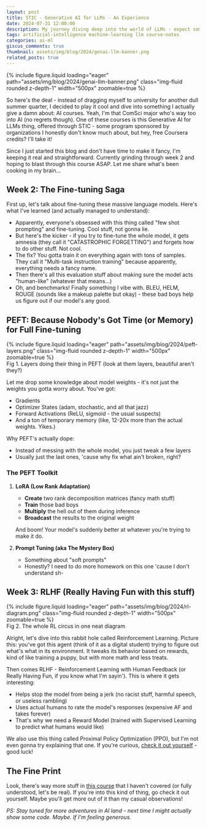 ```yaml
---
layout: post
title: STIC - Generative AI for LLMs - An Experience
date: 2024-07-31 12:00:00
description: My journey diving deep into the world of LLMs - expect some casual thoughts, honest reactions, and maybe a few curse words
tags: artificial-intelligence machine-learning llm course-notes
categories: ai-ml
giscus_comments: true
thumbnail: assets/img/blog/2024/genai-llm-banner.png
related_posts: true
---
```

<div class="row justify-content-center mt-3">
    <div class="col-lg-8 col-md-10 mx-auto text-center">
        {% include figure.liquid loading="eager" path="assets/img/blog/2024/genai-llm-banner.png" class="img-fluid rounded z-depth-1" width="500px" zoomable=true %}
    </div>
</div>

So here's the deal - instead of dragging myself to university for another dull summer quarter, I decided to play it cool and dive into something I actually give a damn about: AI courses. Yeah, I'm that ComSci major who's way too into AI (no regrets though). One of these courses is this Generative AI for LLMs thing, offered through STIC - some program sponsored by organizations I honestly don't know much about, but hey, free Coursera credits? I'll take it!

Since I just started this blog and don't have time to make it fancy, I'm keeping it real and straightforward. Currently grinding through week 2 and hoping to blast through this course ASAP. Let me share what's been cooking in my brain...

## Week 2: The Fine-tuning Saga

First up, let's talk about fine-tuning these massive language models. Here's what I've learned (and actually managed to understand):

- Apparently, everyone's obsessed with this thing called "few shot prompting" and fine-tuning. Cool stuff, not gonna lie.
- But here's the kicker - if you try to fine-tune the whole model, it gets amnesia (they call it "CATASTROPHIC FORGETTING") and forgets how to do other stuff. Not cool.
- The fix? You gotta train it on everything again with tons of samples. They call it "Multi-task instruction training" because apparently, everything needs a fancy name.
- Then there's all this evaluation stuff about making sure the model acts "human-like" (whatever that means...)
- Oh, and benchmarks! Finally something I vibe with. BLEU, HELM, ROUGE (sounds like a makeup palette but okay) - these bad boys help us figure out if our model's any good.

## PEFT: Because Nobody's Got Time (or Memory) for Full Fine-tuning


<div class="row justify-content-center mt-3">
    <div class="col-lg-8 col-md-10 mx-auto text-center">
        {% include figure.liquid loading="eager" path="assets/img/blog/2024/peft-layers.png" class="img-fluid rounded z-depth-1" width="500px" zoomable=true %}
    </div>
</div>
<div class="caption">
    Fig 1. Layers doing their thing in PEFT (look at them layers, beautiful aren't they?)
</div>

Let me drop some knowledge about model weights - it's not just the weights you gotta worry about. You've got:
- Gradients
- Optimizer States (adam, stochastic, and all that jazz)
- Forward Activations (ReLU, sigmoid - the usual suspects)
- And a ton of temporary memory (like, 12-20x more than the actual weights. Yikes.)

Why PEFT's actually dope:
- Instead of messing with the whole model, you just tweak a few layers
- Usually just the last ones, 'cause why fix what ain't broken, right?

### The PEFT Toolkit

1. **LoRA (Low Rank Adaptation)**
   - **Create** two rank decomposition matrices (fancy math stuff)
   - **Train** those bad boys
   - **Multiply** the hell out of them during inference
   - **Broadcast** the results to the original weight
   
   And boom! Your model's suddenly better at whatever you're trying to make it do.

2. **Prompt Tuning (aka The Mystery Box)**
   - Something about "soft prompts"
   - Honestly? I need to do more homework on this one 'cause I don't understand sh-

## Week 3: RLHF (Really Having Fun with this stuff)

<div class="row justify-content-center mt-3">
    <div class="col-lg-8 col-md-10 mx-auto text-center">
        {% include figure.liquid loading="eager" path="assets/img/blog/2024/rl-diagram.png" class="img-fluid rounded z-depth-1" width="500px" zoomable=true %}
    </div>
</div>
<div class="caption">
    Fig 2. The whole RL circus in one neat diagram
</div>

Alright, let's dive into this rabbit hole called Reinforcement Learning. Picture this: you've got this agent (think of it as a digital student) trying to figure out what's what in its environment. It tweaks its behavior based on rewards, kind of like training a puppy, but with more math and less treats.

Then comes RLHF - Reinforcement Learning with Human Feedback (or Really Having Fun, if you know what I'm sayin'). This is where it gets interesting:
- Helps stop the model from being a jerk (no racist stuff, harmful speech, or useless rambling)
- Uses actual humans to rate the model's responses (expensive AF and takes forever)
- That's why we need a Reward Model (trained with Supervised Learning to predict what humans would like)

We also use this thing called Proximal Policy Optimization (PPO), but I'm not even gonna try explaining that one. If you're curious, [check it out yourself](https://www.coursera.org/lecture/generative-ai-with-llms/optional-video-proximal-policy-optimization-1iZJO) - good luck!

## The Fine Print

Look, there's way more stuff in [this course](https://www.coursera.org/learn/generative-ai-with-llms) that I haven't covered (or fully understood, let's be real). If you're into this kind of thing, go check it out yourself. Maybe you'll get more out of it than my casual observations!

_PS: Stay tuned for more adventures in AI land - next time I might actually show some code. Maybe. If I'm feeling generous._